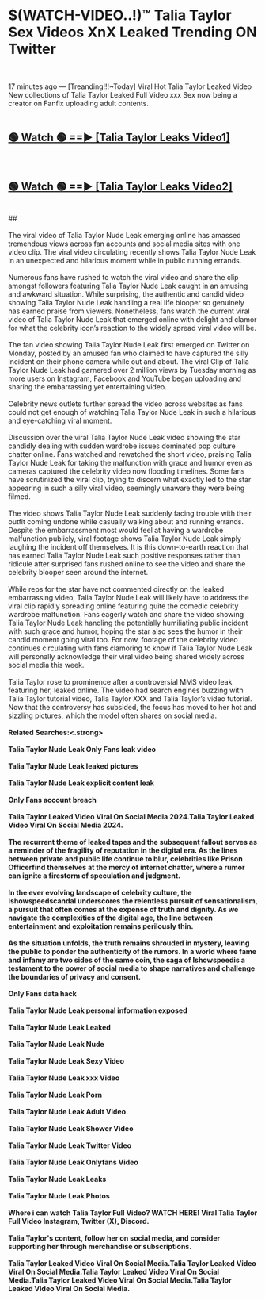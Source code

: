 # $(WATCH-VIDEO..!)™ Talia Taylor Sex Videos XnX Leaked Trending ON Twitter<br>
<br>

17 minutes ago — [Treanding!!!~Today] Viral Hot Talia Taylor Leaked Video New collections of Talia Taylor Leaked Full Video xxx Sex now being a creator on Fanfix uploading adult contents.
<br>
 <br>

##  <a href="https://best2vid.blogspot.com?title=Talia_Taylor">🟢 Watch 🟢 ==► [Talia Taylor Leaks Video1]</a><br>
  <br>

##  <a href="https://best2vid.blogspot.com?title=Talia_Taylor">🟢 Watch 🟢 ==► [Talia Taylor Leaks Video2]</a><br>
  <br>
  ##
  <br>
  <br>
The viral video of Talia Taylor Nude Leak emerging online has amassed tremendous views across fan accounts and social media sites with one video clip. The viral video circulating recently shows Talia Taylor Nude Leak in an unexpected and hilarious moment while in public running errands.
<br><br>
Numerous fans have rushed to watch the viral video and share the clip amongst followers featuring Talia Taylor Nude Leak caught in an amusing and awkward situation. While surprising, the authentic and candid video showing Talia Taylor Nude Leak handling a real life blooper so genuinely has earned praise from viewers. Nonetheless, fans watch the current viral video of Talia Taylor Nude Leak that emerged online with delight and clamor for what the celebrity icon’s reaction to the widely spread viral video will be.
<br><br>
The fan video showing Talia Taylor Nude Leak first emerged on Twitter on Monday, posted by an amused fan who claimed to have captured the silly incident on their phone camera while out and about. The viral Clip of Talia Taylor Nude Leak had garnered over 2 million views by Tuesday morning as more users on Instagram, Facebook and YouTube began uploading and sharing the embarrassing yet entertaining video.
<br><br>
Celebrity news outlets further spread the video across websites as fans could not get enough of watching Talia Taylor Nude Leak in such a hilarious and eye-catching viral moment.
<br><br>
Discussion over the viral Talia Taylor Nude Leak video showing the star candidly dealing with sudden wardrobe issues dominated pop culture chatter online. Fans watched and rewatched the short video, praising Talia Taylor Nude Leak for taking the malfunction with grace and humor even as cameras captured the celebrity video now flooding timelines. Some fans have scrutinized the viral clip, trying to discern what exactly led to the star appearing in such a silly viral video, seemingly unaware they were being filmed.
<br><br>
The video shows Talia Taylor Nude Leak suddenly facing trouble with their outfit coming undone while casually walking about and running errands. Despite the embarrassment most would feel at having a wardrobe malfunction publicly, viral footage shows Talia Taylor Nude Leak simply laughing the incident off themselves. It is this down-to-earth reaction that has earned Talia Taylor Nude Leak such positive responses rather than ridicule after surprised fans rushed online to see the video and share the celebrity blooper seen around the internet.
<br><br>
While reps for the star have not commented directly on the leaked embarrassing video, Talia Taylor Nude Leak will likely have to address the viral clip rapidly spreading online featuring quite the comedic celebrity wardrobe malfunction. Fans eagerly watch and share the video showing Talia Taylor Nude Leak handling the potentially humiliating public incident with such grace and humor, hoping the star also sees the humor in their candid moment going viral too. For now, footage of the celebrity video continues circulating with fans clamoring to know if Talia Taylor Nude Leak will personally acknowledge their viral video being shared widely across social media this week.
<br><br>
Talia Taylor rose to prominence after a controversial MMS video leak featuring her, leaked online. The video had search engines buzzing with Talia Taylor tutorial video, Talia Taylor XXX and Talia Taylor’s video tutorial. Now that the controversy has subsided, the focus has moved to her hot and sizzling pictures, which the model often shares on social media.
<br><br>
<strong>Related Searches:<.strong>
<br><br>
Talia Taylor Nude Leak Only Fans leak video
<br><br>
Talia Taylor Nude Leak leaked pictures
<br><br>
Talia Taylor Nude Leak explicit content leak
<br><br>
Only Fans account breach
<br><br>
Talia Taylor Leaked Video Viral On Social Media 2024.Talia Taylor Leaked Video Viral On Social Media 2024.
<br><br>
The recurrent theme of leaked tapes and the subsequent fallout serves as a reminder of the fragility of reputation in the digital era. As the lines between private and public life continue to blur, celebrities like Prison Officerfind themselves at the mercy of internet chatter, where a rumor can ignite a firestorm of speculation and judgment.
<br><br>
In the ever evolving landscape of celebrity culture, the Ishowspeedscandal underscores the relentless pursuit of sensationalism, a pursuit that often comes at the expense of truth and dignity. As we navigate the complexities of the digital age, the line between entertainment and exploitation remains perilously thin.
<br><br>
As the situation unfolds, the truth remains shrouded in mystery, leaving the public to ponder the authenticity of the rumors. In a world where fame and infamy are two sides of the same coin, the saga of Ishowspeedis a testament to the power of social media to shape narratives and challenge the boundaries of privacy and consent.
<br><br>
Only Fans data hack
<br><br>
Talia Taylor Nude Leak personal information exposed
<br><br>
Talia Taylor Nude Leak Leaked
<br><br>
Talia Taylor Nude Leak Nude
<br><br>
Talia Taylor Nude Leak Sexy Video
<br><br>
Talia Taylor Nude Leak xxx Video
<br><br>
Talia Taylor Nude Leak Porn
<br><br>
Talia Taylor Nude Leak Adult Video
<br><br>
Talia Taylor Nude Leak Shower Video
<br><br>
Talia Taylor Nude Leak Twitter Video
<br><br>
Talia Taylor Nude Leak Onlyfans Video
<br><br>
Talia Taylor Nude Leak Leaks
<br><br>
Talia Taylor Nude Leak Photos
<br><br>
Where i can watch Talia Taylor Full Video? WATCH HERE! Viral Talia Taylor Full Video Instagram, Twitter (X), Discord.
<br><br>
Talia Taylor's content, follow her on social media, and consider supporting her through merchandise or subscriptions.
<br><br>
Talia Taylor Leaked Video Viral On Social Media.Talia Taylor Leaked Video Viral On Social Media.Talia Taylor Leaked Video Viral On Social Media.Talia Taylor Leaked Video Viral On Social Media.Talia Taylor Leaked Video Viral On Social Media.